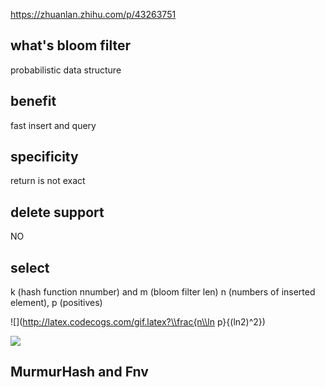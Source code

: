 https://zhuanlan.zhihu.com/p/43263751

## what's bloom filter
probabilistic data structure

## benefit
fast insert and query

## specificity
return is not exact

## delete support
NO

## select
k (hash function nnumber) and m (bloom filter len) n (numbers of inserted element), p (positives)

![](http://latex.codecogs.com/gif.latex?\\frac{n\\ln p}{\(ln2\)^2})

![](http://latex.codecogs.com/gif.latex?\\frac{1}{1+sin(x)})

## MurmurHash and Fnv 
